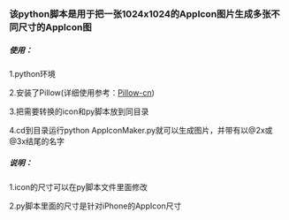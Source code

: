 ### 该python脚本是用于把一张1024x1024的AppIcon图片生成多张不同尺寸的AppIcon图

##### 使用：
1.python环境

2.安装了Pillow(详细使用参考：[Pillow-cn](https://pillow-cn.readthedocs.io/zh_CN/latest/reference/Image.html))

3.把需要转换的icon和py脚本放到同目录

4.cd到目录运行python AppIconMaker.py就可以生成图片，并带有以@2x或@3x结尾的名字

##### 说明：
1.icon的尺寸可以在py脚本文件里面修改

2.py脚本里面的尺寸是针对iPhone的AppIcon尺寸
